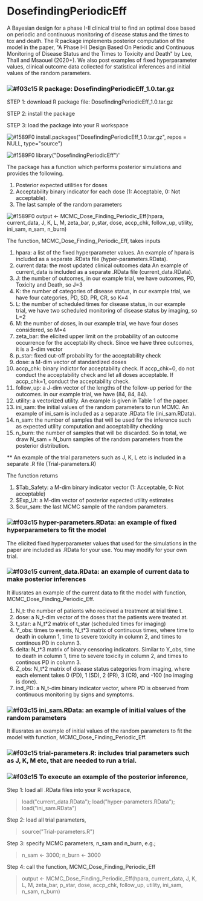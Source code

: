 # DosefindingPeriodicEff
A Bayesian design for a phase I-II clinical trial to find an optimal dose based on periodic and continuous monitoring of disease status and the times to tox and death.  The R package implements posterior computation of the model in the paper, "A Phase I-II Design Based On Periodic and Continuous Monitoring of Disease Status and the Times to Toxicity and Death" by Lee, Thall and Msaouel (2020+).  We also post examples of fixed hyperparameter values, clinical outcome data collected for statistical inferences and initial values of the random parameters.  


### ![#f03c15](https://placehold.it/15/f03c15/000000?text=+) R package: DosefindingPeriodicEff_1.0.tar.gz
STEP 1: download R package file: DosefindingPeriodicEff_1.0.tar.gz

STEP 2: install the package

STEP 3: load the package into your R workspace

![#1589F0](https://placehold.it/15/1589F0/000000?text=+)  install.packages("DosefindingPeriodicEff_1.0.tar.gz", repos = NULL, type="source")

![#1589F0](https://placehold.it/15/1589F0/000000?text=+)  library("DosefindingPeriodicEff")'


The package has a function which performs posterior simulations and provides the following.
1. Posterior expected utilities for doses
2. Acceptability binary indicator for each dose (1: Acceptable, 0: Not acceptable).
3. The last sample of the random parameters

![#1589F0](https://placehold.it/15/1589F0/000000?text=+) output <- MCMC_Dose_Finding_Periodic_Eff(hpara, current_data, J, K, L, M, zeta_bar, p_star, dose, accp_chk, follow_up, utility, ini_sam, n_sam, n_burn)

The function, MCMC_Dose_Finding_Periodic_Eff, takes inputs
1. hpara: a list of the fixed hyperparameter values. An example of hpara is included as a separate .RData file (hyper-parameters.RData).
2. current data: the most updated clinical outcomes data An example of current_data is included as a separate .RData file (current_data.RData).
3. J: the number of outcomes, in our example trial, we have outcomes, PD, Toxicity and Death, so J=3
4. K: the number of categories of disease status, in our example trial, we have four categories, PD, SD, PR, CR, so K=4
5. L: the number of scheduled times for disease status, in our example trial, we have two scheduled monitoring of disease status by imaging, so L=2
6. M: the number of doses, in our example trial, we have four doses considered, so M=4
7. zeta_bar: the elicited upper limit on the probability of an outcome occurrence for the acceptability check.  Since we have three outcomes, it is a 3-dim vector
8. p_star: fixed cut-off probability for the acceptability check
9. dose: a M-dim vector of standardized doses
10. accp_chk: binary indictor for acceptability check.  If accp_chk=0, do not conduct the acceptability check and let all doses acceptable. If accp_chk=1, conduct the acceptability check.
11. follow_up: a J-dim vector of the lengths of the follow-up period for the outcomes. in our example trial, we have (84, 84, 84).
12. utility: a vectorized utility.  An example is given in Table 1 of the paper. 
13. ini_sam: the initial values of the random parameters to run MCMC. An example of ini_sam is included as a separate .RData file (ini_sam.RData).
14. n_sam: the number of samples that will be used for the inference such as expected utility computation and acceptability checking
15. n_burn: the number of samples that will be discarded.  So in total, we draw N_sam + N_burn samples of the random parameters from the posterior distribution.

** An example of the trial parameters such as J, K, L etc is included in a separate .R file (Trial-parameters.R)

The function returns
1. $Tab_Safety: a M-dim binary indicator vector (1: Acceptable, 0: Not acceptable)
2. $Exp_Ut: a M-dim vector of posterior expected utility estimates
3. $cur_sam: the last MCMC sample of the random parameters.


### ![#f03c15](https://placehold.it/15/f03c15/000000?text=+) hyper-parameters.RData: an example of fixed hyperparameters to fit the model
The elicited fixed hyperparameter values that used for the simulations in the paper are included as .RData for your use.  You may modify for your own trial.

### ![#f03c15](https://placehold.it/15/f03c15/000000?text=+) current_data.RData: an example of current data to make posterior inferences
It illusrates an example of the current data to fit the model with function, MCMC_Dose_Finding_Periodic_Eff. 
1. N_t: the number of patients who recieved a treatment at trial time t.
2. dose: a N_t-dim vector of the doses that the patients were treated at.
3. t_star: a N_t*2 matrix of t_star (scheduled times for imaging)
4. Y_obs: times to events, N_t*3 matrix of continuous times, where time to death in column 1, time to severe toxicity in column 2, and times to continous PD in column 3.
5. delta: N_t*3 matrix of binary censoring indicators. Similar to Y_obs, time to death in column 1, time to severe toxicity in column 2, and times to continous PD in column 3.
6. Z_obs: N_t*2 matrix of disease status categories from imaging, where each element takes 0 (PD), 1 (SD), 2 (PR), 3 (CR), and -100 (no imaging is done).
7. ind_PD: a N_t-dim binary indicator vector, where PD is observed from continuous monitoring by signs and symptoms.  


### ![#f03c15](https://placehold.it/15/f03c15/000000?text=+) ini_sam.RData: an example of initial values of the random parameters
It illusrates an example of initial values of the random parameters to fit the model with function, MCMC_Dose_Finding_Periodic_Eff. 

### ![#f03c15](https://placehold.it/15/f03c15/000000?text=+) trial-parameters.R: includes trial parameters such as J, K, M etc, that are needed to run a trial.


### ![#f03c15](https://placehold.it/15/f03c15/000000?text=+)  To execute an example of the posterior inference, 

Step 1: load all .RData files into your R workspace, 

> load("current_data.RData"); load("hyper-parameters.RData"); load("ini_sam.RData")

Step 2: load all trial parameters, 

> source("Trial-parameters.R")

Step 3: specify MCMC parameters, n_sam and n_burn, e.g.;

> n_sam <- 3000; n_burn <- 3000

Step 4: call the function, MCMC_Dose_Finding_Periodic_Eff  

> output <- MCMC_Dose_Finding_Periodic_Eff(hpara, current_data, J, K, L, M, zeta_bar, p_star, dose, accp_chk, follow_up, utility, ini_sam, n_sam, n_burn)

